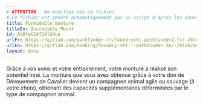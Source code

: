 ```yaml
---
# ATTENTION : Ne modifiez pas ce fichier
# Ce fichier est généré automatiquement par un script d'après les données du module Foundry VTT officiel et de sa traduction
title: Formidable monture
titleEn: Incredible Mount
id: AYBfwGImT28lUdue
urlFr: https://gitlab.com/pathfinder-fr/foundryvtt-pathfinder2-fr/-/blob/master/data/feats/AYBfwGImT28lUdue.htm
urlEn: https://gitlab.com/hooking/foundry-vtt---pathfinder-2e/-/blob/master/packs/data/feats.db/incredible-mount.json
layout: dons
---
```

Grâce à vos soins et votre entraînement, votre monture a réalisé son potentiel inné. La monture que vous avez obtenue grâce à votre don de Dévouement de Cavalier devient un compagnon animal agile ou sauvage (à votre choix), obtenant des capacités supplémentaires déterminées par le type de compagnon animal.
